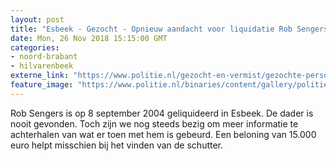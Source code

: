 ```yaml
---
layout: post
title: "Esbeek - Gezocht - Opnieuw aandacht voor liquidatie Rob Sengers"
date: Mon, 26 Nov 2018 15:15:00 GMT
categories: 
- noord-brabant 
- hilvarenbeek 
externe_link: "https://www.politie.nl/gezocht-en-vermist/gezochte-personen/2018/november/08-opnieuw-aandacht-voor-liquidatie-rob-sengers.html"
feature_image: "https://www.politie.nl/binaries/content/gallery/politie/gezocht/verdachten/2018/november/09-ob/bb_181126/esbeek-1.jpg"
---
```


Rob Sengers is op 8 september 2004 geliquideerd in Esbeek. De dader is nooit gevonden. Toch zijn we nog steeds bezig om meer informatie te achterhalen van wat er toen met hem is gebeurd. Een beloning van 15.000 euro helpt misschien bij het vinden van de schutter.
